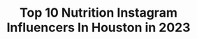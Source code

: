 ---
title: Top 10 Nutrition Instagram Influencers In Houston in 2023
description: >-
  Find top nutrition Instagram influencers in Houston in 2023. Most popular hashtags: #fitness #gymmotivation #fitnessmotivation #houston.
platform: Instagram
hits: 24
text_top: Analyze the most popular Instagram accounts on inBeat.
text_bottom: Our search engine aggregates 24 Instagram influencers like this in Houston, United States for you to pitch.
profiles:
  - username: "tastewithtee"
    fullname: >-
      Chommy Tee | 🇱🇦 Food Blogger
    bio: >-
      📍Houston, Dallas, Austin ⭐️ @bestfoodhouston (CL) ⭐️ @chowdownhtown1 (Founder) ⭐️ @yelp (Elite ‘20) 📧 DM/Email for Collabs!
    location: "United States"
    followers: 3477
    engagement: 1342
    commentsToLikes: 0.494682
    id: ck9h9tmem9x5s0j783hxik53j
    verified: false
    hashtags: "#shotoftheday, #supportlocal, #glutenfree, #htxfoodie"
  - username: "brianna_elizabeth21"
    fullname: >-
      •𝙱 𝚁 𝙸 𝙰 𝙽 𝙽 𝙰    𝙶 𝙰 𝚁 𝙲 𝙸 𝙰•
    bio: >-
      Be the light ✨ fitness nutrition and lifestyle Houston 📍
    location: "United States"
    followers: 30597
    engagement: 1219
    commentsToLikes: 0.029354
    id: ckap3s4if4bpu0i78rtvjny60
    verified: false
    hashtags: "#explore, #fitnessjourney, #fitness, #fitnessmotivation"
  - username: "sarahherse"
    fullname: >-
      Sarah Herse
    bio: >-
      💎 WBFF Pro 💪🏻Online Fitness Coaching ‼️ Website, e-books & more 👇🏻
    location: "United States"
    followers: 14933
    engagement: 926
    commentsToLikes: 0.085758
    id: ck9wczfjkdcjs0j78agoweeym
    verified: false
    hashtags: "#crossfit, #wbff2020, #fitnessphotography, #teamprophysique"
  - username: "stacieluraann"
    fullname: >-
      S T A C I E✨
    bio: >-
      ✖️Nursing Student ✖️BS in Psychology ✖️Registered Behavior Technician ✖️NSCA Certified Personal Trainer
    location: "United States"
    followers: 8322
    engagement: 608
    commentsToLikes: 0.056338
    id: ck5zzx2oecki80i14353h17t2
    verified: false
    hashtags: "#motivation, #fitgirl, #fitlife, #highbeauty"
  - username: "jstkara"
    fullname: >-
      Kara Garcia
    bio: >-
      ʜᴏᴜꜱᴛᴏɴ ᴛx📍|ʟᴅꜱ | ᴅ&ᴄ 68:6 | ᴛᴡɪɴɴɪɴɢ ♡ @kyygirl | ɪ ʜᴇʟᴘ ᴘᴇᴏᴘʟᴇ with ᴛʜᴇɪʀ ɢᴜᴛ ʜᴇᴀʟᴛʜ. ᴍᴇssᴀɢᴇ ᴍᴇ ʏᴏᴜʀ ǫᴜᴇsᴛɪᴏɴs
    location: "United States"
    followers: 17273
    engagement: 429
    commentsToLikes: 0.039752
    id: ck9wdhrhlfos80j78d9hg42cu
    verified: false
    hashtags: "#texan, #bossup, #smallbusiness, #eatclean"
  - username: "jeffrorad"
    fullname: >-
      Jeffrey Louis | Bboy Jeffro
    bio: >-
      💪🏾 @fitbreakgym ⚡️RAD Crew 🔋 @monsterenergy Athlete 🚀Houston Rockets Dancer 🎓University of Houston Alum
    location: "United States"
    followers: 8583
    engagement: 1426
    commentsToLikes: 0.049475
    id: ck6ugazw51y7a0j71xcal4uco
    verified: false
    hashtags: "#radydaddy, #hiphop, #hiphopdance, #houstondancers"
  - username: "lori_slayer_"
    fullname: >-
      SLAYERMADE Workout Programs
    bio: >-
      Houston •Mother •Hāfu 1:1 Personal Trainer 💛Cookie Monster’s Queen @be.empowered.nutrition @cnc.apparel SLAYER10
    location: "United States"
    followers: 218882
    engagement: 620
    commentsToLikes: 0.020576
    id: ck8t1pbbswiyb0j78qofx489x
    verified: false
    hashtags: "#familyiseverything"
  - username: "ijanelleg"
    fullname: >-
      C H A N E L
    bio: >-
      FITNESS | BEAUTY | LIFESTYLE ★ Dalton, Ga ✈️ Houston, Tx ★ @shopijanelleg Bands & Lashes out now! ★ @blessedprotein/@ehplabs “CHANELBP” for 10% off💗
    location: "United States"
    followers: 3882
    engagement: 2784
    commentsToLikes: 0.030487
    id: ckaozk7etm8rr0i78gf4zqsnr
    verified: false
    hashtags: "#motivation, #selflove, #glutes, #goals"
  - username: "lisamsanders"
    fullname: >-
      Lisa Marie Sanders
    bio: >-
      #IFBBPRO #REALTOR #ARMY & AF #veteran #executiveprotection Ex-LEO, 50+ yrs old BHRC Ambassador Sandersbhrch2020 ProSport Nutrition Ambassador
    location: "United States"
    followers: 40157
    engagement: 279
    commentsToLikes: 0.024408
    id: ckap3j5ko37pl0i78h7pg4w53
    verified: false
    hashtags: "#texas, #love, #ifbbpro, #fbf"
  - username: "holisticb_ing"
    fullname: >-
      Blake Houston
    bio: >-
      🔹️Freedom, movement, Meditation, nutrition 🔹️Personal trainer 🔹️HLC1 holistic lifestyle coach 🔹️Lifestyle & Fashion model
    location: "United States"
    followers: 24657
    engagement: 367
    commentsToLikes: 0.034904
    id: ck5pvx18bk1eq0i11trvjurjt
    verified: false
    hashtags: "#holistichealth, #consistency, #aperturetalent, #movementculture"
---